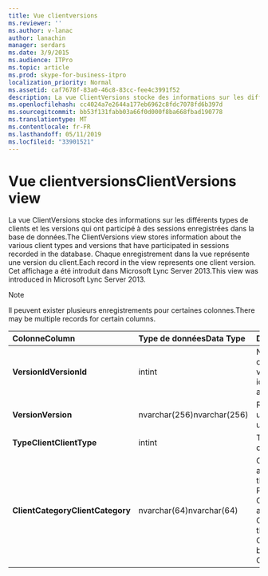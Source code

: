 ```yaml
---
title: Vue clientversions
ms.reviewer: ''
ms.author: v-lanac
author: lanachin
manager: serdars
ms.date: 3/9/2015
ms.audience: ITPro
ms.topic: article
ms.prod: skype-for-business-itpro
localization_priority: Normal
ms.assetid: caf7678f-83a0-46c8-83cc-fee4c3991f52
description: La vue ClientVersions stocke des informations sur les différents types de clients et les versions qui ont participé à des sessions enregistrées dans la base de données. Chaque enregistrement dans la vue représente une version du client. Cet affichage a été introduit dans Microsoft Lync Server 2013.
ms.openlocfilehash: cc4024a7e2644a177eb6962c8fdc7078fd6b397d
ms.sourcegitcommit: bb53f131fabb03a66f0d000f8ba668fbad190778
ms.translationtype: MT
ms.contentlocale: fr-FR
ms.lasthandoff: 05/11/2019
ms.locfileid: "33901521"
---
```

# <a name="clientversions-view"></a><span data-ttu-id="ca1d7-105">Vue clientversions</span><span class="sxs-lookup"><span data-stu-id="ca1d7-105">ClientVersions view</span></span>
 
<span data-ttu-id="ca1d7-106">La vue ClientVersions stocke des informations sur les différents types de clients et les versions qui ont participé à des sessions enregistrées dans la base de données.</span><span class="sxs-lookup"><span data-stu-id="ca1d7-106">The ClientVersions view stores information about the various client types and versions that have participated in sessions recorded in the database.</span></span> <span data-ttu-id="ca1d7-107">Chaque enregistrement dans la vue représente une version du client.</span><span class="sxs-lookup"><span data-stu-id="ca1d7-107">Each record in the view represents one client version.</span></span> <span data-ttu-id="ca1d7-108">Cet affichage a été introduit dans Microsoft Lync Server 2013.</span><span class="sxs-lookup"><span data-stu-id="ca1d7-108">This view was introduced in Microsoft Lync Server 2013.</span></span>
  
> [!NOTE]
> <span data-ttu-id="ca1d7-109">Il peuvent exister plusieurs enregistrements pour certaines colonnes.</span><span class="sxs-lookup"><span data-stu-id="ca1d7-109">There may be multiple records for certain columns.</span></span> 
  
|<span data-ttu-id="ca1d7-110">**Colonne**</span><span class="sxs-lookup"><span data-stu-id="ca1d7-110">**Column**</span></span>|<span data-ttu-id="ca1d7-111">**Type de données**</span><span class="sxs-lookup"><span data-stu-id="ca1d7-111">**Data Type**</span></span>|<span data-ttu-id="ca1d7-112">**Détails**</span><span class="sxs-lookup"><span data-stu-id="ca1d7-112">**Details**</span></span>|
|:-----|:-----|:-----|
|<span data-ttu-id="ca1d7-113">**VersionId**</span><span class="sxs-lookup"><span data-stu-id="ca1d7-113">**VersionId**</span></span> <br/> |<span data-ttu-id="ca1d7-114">int</span><span class="sxs-lookup"><span data-stu-id="ca1d7-114">int</span></span>  <br/> |<span data-ttu-id="ca1d7-115">Numéro unique identifiant ce type de client et de la version.</span><span class="sxs-lookup"><span data-stu-id="ca1d7-115">Unique number identifying this client type and version.</span></span>  <br/> |
|<span data-ttu-id="ca1d7-116">**Version**</span><span class="sxs-lookup"><span data-stu-id="ca1d7-116">**Version**</span></span> <br/> |<span data-ttu-id="ca1d7-117">nvarchar(256)</span><span class="sxs-lookup"><span data-stu-id="ca1d7-117">nvarchar(256)</span></span>  <br/> |<span data-ttu-id="ca1d7-118">Représente l’agent utilisateur.</span><span class="sxs-lookup"><span data-stu-id="ca1d7-118">Represents the user agent.</span></span>  <br/> |
|<span data-ttu-id="ca1d7-119">**TypeClient**</span><span class="sxs-lookup"><span data-stu-id="ca1d7-119">**ClientType**</span></span> <br/> |<span data-ttu-id="ca1d7-120">int</span><span class="sxs-lookup"><span data-stu-id="ca1d7-120">int</span></span>  <br/> |<span data-ttu-id="ca1d7-121">Type de client.</span><span class="sxs-lookup"><span data-stu-id="ca1d7-121">Type of client.</span></span>  <br/> |
|<span data-ttu-id="ca1d7-122">**ClientCategory**</span><span class="sxs-lookup"><span data-stu-id="ca1d7-122">**ClientCategory**</span></span> <br/> |<span data-ttu-id="ca1d7-123">nvarchar(64)</span><span class="sxs-lookup"><span data-stu-id="ca1d7-123">nvarchar(64)</span></span>  <br/> |<span data-ttu-id="ca1d7-124">Catégorie à laquelle appartient le client.</span><span class="sxs-lookup"><span data-stu-id="ca1d7-124">Category that the client belongs to.</span></span> <span data-ttu-id="ca1d7-125">Par exemple, le client Conferencing_Attendant_1.0 appartient à la CAA ClientCategory.</span><span class="sxs-lookup"><span data-stu-id="ca1d7-125">For example, the client Conferencing_Attendant_1.0 belongs to the ClientCategory CAA.</span></span>  <br/> |
   

